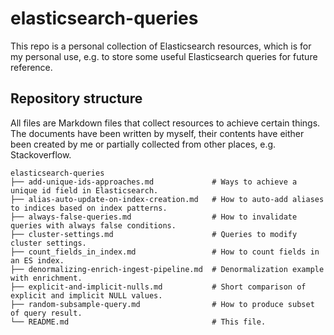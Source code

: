 # elasticsearch-queries

This repo is a personal collection of Elasticsearch resources, which is for my personal use, e.g. to store some useful Elasticsearch queries for future reference.


## Repository structure

All files are Markdown files that collect resources to achieve certain things. The documents have been written by myself, their contents have either been created by me or partially collected from other places, e.g. Stackoverflow.

```
elasticsearch-queries
├── add-unique-ids-approaches.md             # Ways to achieve a unique id field in Elasticsearch.
├── alias-auto-update-on-index-creation.md   # How to auto-add aliases to indices based on index patterns.
├── always-false-queries.md                  # How to invalidate queries with always false conditions.
├── cluster-settings.md                      # Queries to modify cluster settings.
├── count_fields_in_index.md                 # How to count fields in an ES index.
├── denormalizing-enrich-ingest-pipeline.md  # Denormalization example with enrichment.
├── explicit-and-implicit-nulls.md           # Short comparison of explicit and implicit NULL values.
├── random-subsample-query.md                # How to produce subset of query result.
└── README.md                                # This file.
```
